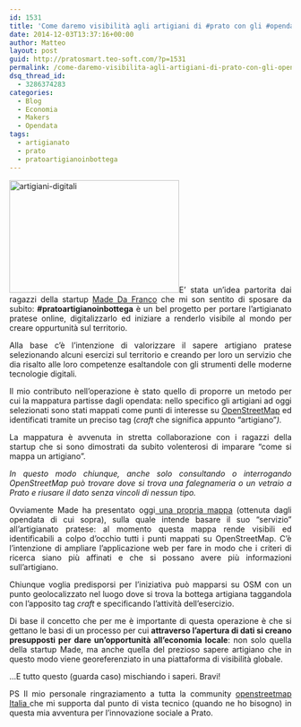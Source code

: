 ```yaml
---
id: 1531
title: 'Come daremo visibilità agli artigiani di #prato con gli #opendata'
date: 2014-12-03T13:37:16+00:00
author: Matteo
layout: post
guid: http://pratosmart.teo-soft.com/?p=1531
permalink: /come-daremo-visibilita-agli-artigiani-di-prato-con-gli-opendata/
dsq_thread_id:
  - 3286374283
categories:
  - Blog
  - Economia
  - Makers
  - Opendata
tags:
  - artigianato
  - prato
  - pratoartigianoinbottega
---
```

<p style="text-align: justify;">
  <a href="http://pratosmart.teo-soft.com/wp-content/uploads/2014/12/artigiani-digitali.jpg"><img class="alignleft  wp-image-1533" src="http://pratosmart.teo-soft.com/wp-content/uploads/2014/12/artigiani-digitali.jpg" alt="artigiani-digitali" width="303" height="201" srcset="http://pratosmart.teo-soft.com/wp-content/uploads/2014/12/artigiani-digitali-300x199.jpg 300w, http://pratosmart.teo-soft.com/wp-content/uploads/2014/12/artigiani-digitali.jpg 645w" sizes="(max-width: 303px) 100vw, 303px" /></a>E’ stata un’idea partorita dai ragazzi della startup <a href="http://www.madedafranco.it">Made Da Franco</a> che mi son sentito di sposare da subito: <b>#pratoartigianoinbottega</b> è un bel progetto per portare l’artigianato pratese online, digitalizzarlo ed iniziare a renderlo visibile al mondo per creare oppurtunità sul territorio.
</p>

<p style="text-align: justify;">
  Alla base c’è l’intenzione di valorizzare il sapere artigiano pratese selezionando alcuni esercizi sul territorio e creando per loro un servizio che dia risalto alle loro competenze esaltandole con gli strumenti delle moderne tecnologie digitali.
</p>

<p style="text-align: justify;">
  Il mio contributo nell’operazione è stato quello di proporre un metodo per cui la mappatura partisse dagli opendata: nello specifico gli artigiani ad oggi selezionati sono stati mappati come punti di interesse su <a href="http://www.openstreetmap.org/">OpenStreetMap</a> ed identificati tramite un preciso tag (<i>craft </i>che significa appunto “artigiano”<i>).</i>
</p>

<p style="text-align: justify;">
  La mappatura è avvenuta in stretta collaborazione con i ragazzi della startup che si sono dimostrati da subito volenterosi di imparare “come si mappa un artigiano”.
</p>

<p style="text-align: justify;">
  <i>In questo modo chiunque, anche solo consultando o interrogando OpenStreetMap può trovare dove si trova una falegnameria o un vetraio a Prato e riusare il dato senza vincoli di nessun tipo.</i>
</p>

<p style="text-align: justify;">
  Ovviamente Made ha presentato oggi<a href="http://www.madedafranco.it" target="_blank"> una propria mappa</a> (ottenuta dagli opendata di cui sopra), sulla quale intende basare il suo “servizio” all’artigianato pratese: al momento questa mappa rende visibili ed identificabili a colpo d’occhio tutti i punti mappati su OpenStreetMap. C’è l’intenzione di ampliare l’applicazione web per fare in modo che i criteri di ricerca siano più affinati e che si possano avere più informazioni sull’artigiano.
</p>

<p style="text-align: justify;">
  Chiunque voglia predisporsi per l’iniziativa può mapparsi su OSM con un punto geolocalizzato nel luogo dove si trova la bottega artigiana taggandola con l’apposito tag <i>craft</i> e specificando l’attività dell’esercizio.
</p>

<p style="text-align: justify;">
  Di base il concetto che per me è importante di questa operazione è che si gettano le basi di un processo per cui <b>attraverso l’apertura di dati si creano presupposti per dare un’opportunità all’economia locale</b>: non solo quella della startup Made, ma anche quella del prezioso sapere artigiano che in questo modo viene georeferenziato in una piattaforma di visibilità globale.
</p>

<p style="text-align: justify;">
  &#8230;E tutto questo (guarda caso) mischiando i saperi. Bravi!
</p>

<p style="text-align: justify;">
  PS Il mio personale ringraziamento a tutta la community <a href="http://openstreetmap.it/">openstreetmap Italia </a>che mi supporta dal punto di vista tecnico (quando ne ho bisogno) in questa mia avventura per l’innovazione sociale a Prato.
</p>